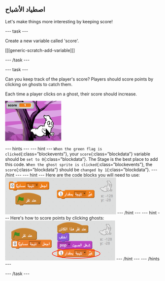## اصطياد الأشباح

Let's make things more interesting by keeping score!

\--- task \---

Create a new variable called 'score'.

[[[generic-scratch-add-variable]]]

\--- /task \---

\--- task \---

Can you keep track of the player's score? Players should score points by clicking on ghosts to catch them.

Each time a player clicks on a ghost, their score should increase.

![Increasing score](images/ghost-score-test.png)

\--- hints \--- \--- hint \--- `When the green flag is clicked`{:class=”blockevents”}, your `score`{:class=”blockdata”} variable should be `set to 0`{:class=”blockdata”}. The Stage is the best place to add this code. `When the ghost sprite is clicked`{:class=”blockevents”}, the `score`{:class=”blockdata”} should be `changed by 1`{:class=”blockdata”}. \--- /hint \--- \--- hint \--- Here are the code blocks you will need to use: ![screenshot](images/ghost-score-blocks.png) \--- /hint \--- \--- hint \--- Here's how to score points by clicking ghosts: ![screenshot](images/ghost-score-code.png) \--- /hint \--- \--- /hints \---

\--- /task \---